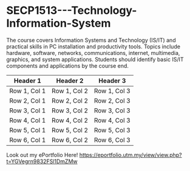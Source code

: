 # SECP1513---Technology-Information-System
The course covers Information Systems and Technology (IS/IT) and practical skills in PC installation and productivity tools. Topics include hardware, software, networks, communications, internet, multimedia, graphics, and system applications. Students should identify basic IS/IT components and applications by the course end.


| Header 1 | Header 2 | Header 3 |
|----------|----------|----------|
| Row 1, Col 1 | Row 1, Col 2 | Row 1, Col 3 |
| Row 2, Col 1 | Row 2, Col 2 | Row 2, Col 3 |
| Row 3, Col 1 | Row 3, Col 2 | Row 3, Col 3 |
| Row 4, Col 1 | Row 4, Col 2 | Row 4, Col 3 |
| Row 5, Col 1 | Row 5, Col 2 | Row 5, Col 3 |
| Row 6, Col 1 | Row 6, Col 2 | Row 6, Col 3 |




Look out my ePortfolio Here! https://eportfolio.utm.my/view/view.php?t=YGVegrn9832FSl1DmZMw
